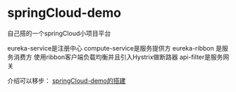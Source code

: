 # springCloud-demo

自己搭的一个springCloud小项目平台

eureka-service是注册中心 
compute-service是服务提供方
eureka-ribbon 是服务消费方 使用ribbon客户端负载均衡并且引入Hystrix做断路器
api-filter是服务网关

介绍可以移步：
[springCloud-demo的搭建](http://touch28.github.io/2016/08/26/springCloud%E6%90%AD%E5%BB%BA/)

